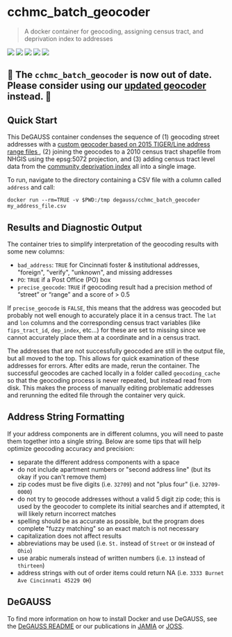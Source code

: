 # cchmc_batch_geocoder

> A docker container for geocoding, assigning census tract, and deprivation index to addresses

![](https://img.shields.io/github/tag-date/cole-brokamp/cchmc_batch_geocoder.svg?colorB=blue&label=version&style=flat-square)
![](https://img.shields.io/microbadger/image-size/degauss/cchmc_batch_geocoder.svg?logo=docker&style=flat-square)
![](https://img.shields.io/github/license/cole-brokamp/cchmc_batch_geocoder.svg?style=flat-square)
![](https://img.shields.io/docker/automated/degauss/cchmc_batch_geocoder.svg?label=build%20process&logo=docker&style=flat-square)
![](https://img.shields.io/travis/cole-brokamp/cchmc_batch_geocoder.svg?logo=travis&style=flat-square)
<!---![](https://img.shields.io/docker/build/degauss/cchmc_batch_geocoder.svg?label=build%20status&logo=docker&style=flat-square)-->

## 🛑 **The `cchmc_batch_geocoder` is now out of date. Please consider using our [updated geocoder](https://degauss.org/geocoder) instead.** 🛑

## Quick Start

This DeGAUSS container condenses the sequence of (1) geocoding street addresses with a [custom geocoder based on 2015 TIGER/Line address range files ](https://github.com/cole-brokamp/geocoder), (2) joining the geocodes to a 2010 census tract shapefile from NHGIS using the epsg:5072 projection, and (3) adding census tract level data from the [community deprivation index](https://github.com/cole-brokamp/dep_index) all into a single image.

To run, navigate to the directory containing a CSV file with a column called `address` and call:

```
docker run --rm=TRUE -v $PWD:/tmp degauss/cchmc_batch_geocoder my_address_file.csv
```

## Results and Diagnostic Output

The container tries to simplify interpretation of the geocoding results with some new columns:

- `bad_address`: `TRUE` for Cincinnati foster & institutional addresses, "foreign", "verify", "unknown", and missing addresses
- `PO`: `TRUE` if a Post Office (PO) box
- `precise_geocode`: `TRUE` if geocoding result had a precision method of “street” or “range” and a score of > 0.5

If `precise_geocode` is `FALSE`, this means that the address was geocoded but probably not well enough to accurately place it in a census tract. The `lat` and `lon` columns and the corresponding census tract variables (like `fips_tract_id`, `dep_index`, etc…) for these are set to missing since we cannot accurately place them at a coordinate and in a census tract.

The addresses that are not successfully geocoded are still in the output file, but all moved to the top. This allows for quick examination of these addresses for errors. After edits are made, rerun the container. The successful geocodes are cached locally in a folder called `geocoding_cache` so that the geocoding process is never repeated, but instead read from disk. This makes the process of manually editing problematic addresses and rerunning the edited file through the container very quick.

## Address String Formatting

If your address components are in different columns, you will need to paste them together into a single string. Below are some tips that will help optimize geocoding accuracy and precision:

- separate the different address components with a space
- do not include apartment numbers or "second address line" (but its okay if you can't remove them)
- zip codes must be five digits (i.e. `32709`) and not "plus four" (i.e. `32709-0000`)
- do not try to geocode addresses without a valid 5 digit zip code; this is used by the geocoder to complete its initial searches and if attempted, it will likely return incorrect matches
- spelling should be as accurate as possible, but the program does complete "fuzzy matching" so an exact match is not necessary
- capitalization does not affect results
- abbreviations may be used (i.e. `St.` instead of `Street` or `OH` instead of `Ohio`)
- use arabic numerals instead of written numbers (i.e. `13` instead of `thirteen`)
- address strings with out of order items could return NA (i.e. `3333 Burnet Ave Cincinnati 45229 OH`)


## DeGAUSS

To find more information on how to install Docker and use DeGAUSS, see the [DeGAUSS README](https://github.com/cole-brokamp/DeGAUSS) or our publications in [JAMIA](https://colebrokamp-website.s3.amazonaws.com/publications/Brokamp_JAMIA_2017.pdf) or [JOSS](https://colebrokamp-website.s3.amazonaws.com/publications/Brokamp_JOSS_2018.pdf).

